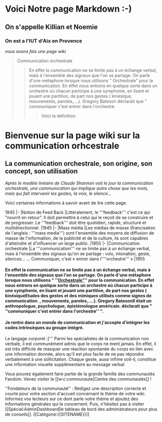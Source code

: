 
#  Voici Notre page Markdown :-)
## On s'appelle Killian et Noemie 
### On est a l'IUT d'Aix en Provence
*nous avons fais une page wiki*

> Communication orchestrale
>> En effet la communication ne se limite pas à un échange verbal, mais à l'ensemble des signaux que l'on se partage. On parle d'une métaphore lorsque nous utilisons " Orchestrale" pour la communication. En effet nous entrons en quelque sorte dans un orchestre où chacun participe à une symphonie, en lisant et jouant une partition, de part nos gestes ( kinésique, mouvements, paroles,....). Gregory Bateson déclarait que " communiquer c'est entrer dans l'orchestre 
>>> Voici la definition 




# Bienvenue sur la page wiki sur la communication orhcestrale

## La communication orchestrale, son origine, son concept, son utilisation

*Après le modèle linéaire de Claude Shannon voit le jour la communication orchestrale, une communication qui implique autre chose que les mots, mais qui fait intervenir les gestes, la voix, le silence...*

Voici certaines informations à savoir avant de lire cette page. 

1945
|-
|Notion de Feed Back
|Littéralement, le '''feedback''' c'est ce qui "nourrit en retour". Il doit permettre à celui qui le reçoit de se construire et de progresser. Le '''feedback''' doit être quotidien, rapide, structuré et multidirectionnel.
|1945
|-
|Mass média
|Les médias de masse (francisation de l'anglais : '''mass media''') sont l'ensemble des moyens de diffusion de masse de l'information, de la publicité et de la culture, ils sont capables d'atteindre et d'influencer un large public.
|1950
|-
|Communication orchestrale
|La '''communication''' ne se limite pas à un échange verbal, mais à l'ensemble des signaux qu'on se partage : voix, intonation, geste, silences… ... Communiquer, c'est « entrer dans l''''orchestre''' »
|1955


#### En effet la communication ne se limite pas à un échange verbal, mais à l'ensemble des signaux que l'on se partage. On parle d'une métaphore lorsque nous utilisons " ''<u>Orchestrale"</u>'' pour la communication. En effet nous entrons en quelque sorte dans un orchestre où chacun participe à une symphonie, en lisant et jouant une partition, de part nos gestes ( kinésique<ref group="info">Etudes des gestes et des mimiques utilisés comme signes de communication.</ref> , mouvements, paroles,....). Gregory Bateson<ref group="info">Il était un anthropologue, psychologue, épistémologue américain. </ref>  déclarait que " ''communiquer c'est entrer dans l'orchestre'' ".

#### Je rentre dans un monde de communication  et j'accepte d’intégrer les codes intrinsèques au groupe intégré.
 Le langage corporel :]''' Parmi les spécialistes de la communication non verbale, il est communément admis que le corps ne ment jamais. En effet, il est très difficile de masquer une réaction spontanée du corps en lien avec une information donnée, alors qu’il est plus facile de ne pas répondre verbalement à une sollicitation. Chaque geste, aussi infime soit-il, constitue une information visuelle supplémentaire au message verbal.




Vous pouvez également faire partie de la grande famille des communautés Fandom. Venez visiter le [[w:c:communaute|Centre des communautés]] !

''Fondateurs de la communauté'' : Rédigez une description correcte et courte pour votre section d'accueil concernant le thème de votre wiki. Informez vos lecteurs sur ce dont parle votre thème et ajoutez des informations générales qui le concernent. Puis, n'hésitez pas à visiter [[Spécial:AdminDashboard|le tableau de bord des administrateurs pour plus de conseils]].
<mainpage-endcolumn />
[[Catégorie:{{SITENAME}}]]

